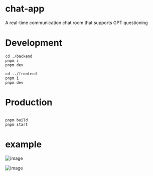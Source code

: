 # chat-app
A real-time communication chat room that supports GPT questioning
# Development
```shell
cd ./backend
pnpm i
pnpm dev

cd ../frontend
pnpm i
pnpm dev
```
# Production
```shell

pnpm build
pnpm start
```
# example

![image](https://github.com/user-attachments/assets/5e166fec-4565-4f08-849f-25b8503249c0)

![image](https://github.com/user-attachments/assets/de5b7213-d4f6-496c-b36d-8dd6331e47af)

